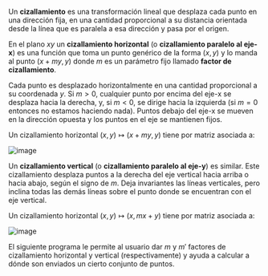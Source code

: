 Un **cizallamiento** es una transformación lineal que desplaza cada punto en una dirección fija, en una cantidad proporcional a su distancia orientada desde la línea que es paralela a esa dirección y pasa por el origen.

En el plano $xy$ un **cizallamiento horizontal** (o **cizallamiento paralelo al eje-x**) es una función que toma un punto genérico de la forma $(x,y)$ y lo manda al punto $(x+my, y)$ donde $m$ es un parámetro fijo llamado **factor de cizallamiento**.

Cada punto es desplazado horizontalmente en una cantidad proporcional a su coordenada $y$. Si $m>0$, cualquier punto por encima del eje-x se desplaza hacia la derecha, y, si $m<0$, se dirige hacia la izquierda (si $m=0$ entonces no estamos haciendo nada). Puntos debajo del eje-x se mueven en la dirección opuesta y los puntos en el eje se mantienen fijos.

Un cizallamiento horizontal $(x, y) \mapsto (x+my, y)$ tiene por matriz asociada a:

![image](https://github.com/user-attachments/assets/93c76c4e-1595-4a45-8c99-d4442166b7aa)

Un **cizallamiento vertical** (o **cizallamiento paralelo al eje-y**) es similar. Este cizallamiento desplaza puntos a la derecha del eje vertical hacia arriba o hacia abajo, según el signo de $m$. Deja invariantes las líneas verticales, pero inclina todas las demás líneas sobre el punto donde se encuentran con el eje vertical.

Un cizallamiento horizontal $(x, y) \mapsto (x, mx+y)$ tiene por matriz asociada a:

![image](https://github.com/user-attachments/assets/9ac33d02-6b81-44fb-80bf-cc869589bdfc)

El siguiente programa le permite al usuario dar $m$ y $m'$ factores de cizallamiento horizontal y vertical (respectivamente) y ayuda a calcular a dónde son enviados un cierto conjunto de puntos.
